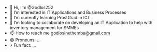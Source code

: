 - 👋 Hi, I’m @Godlos252
- 👀 I’m interested in IT Applications and Business Processes
- 🌱 I’m currently learning ProstGrad in ICT
- 💞️ I’m looking to collaborate on developing an IT Application to help with inventory management for SMMEs
- 📫 How to reach me godlosinethemba@gmail.com
- 😄 Pronouns: ...
- ⚡ Fun fact: ...

<!---
Godlos252/Godlos252 is a ✨ special ✨ repository because its `README.md` (this file) appears on your GitHub profile.
You can click the Preview link to take a look at your changes.
--->
